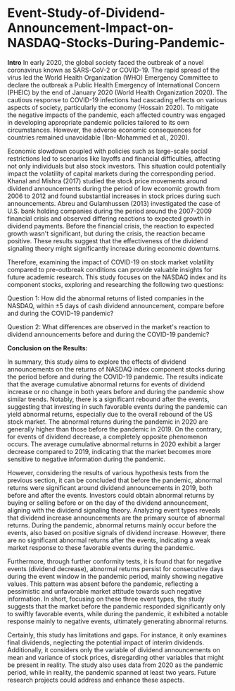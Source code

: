 # Event-Study-of-Dividend-Announcement-Impact-on-NASDAQ-Stocks-During-Pandemic-
**Intro**
In early 2020, the global society faced the outbreak of a novel coronavirus known as SARS-CoV-2 or COVID-19. The rapid spread of the virus led the World Health Organization (WHO) Emergency Committee to declare the outbreak a Public Health Emergency of International Concern (PHEIC) by the end of January 2020 (World Health Organization 2020). The cautious response to COVID-19 infections had cascading effects on various aspects of society, particularly the economy (Hossain 2020). To mitigate the negative impacts of the pandemic, each affected country was engaged in developing appropriate pandemic policies tailored to its own circumstances. However, the adverse economic consequences for countries remained unavoidable (Ibn-Mohammed et al., 2020).

Economic slowdown coupled with policies such as large-scale social restrictions led to scenarios like layoffs and financial difficulties, affecting not only individuals but also stock investors. This situation could potentially impact the volatility of capital markets during the corresponding period. Khanal and Mishra (2017) studied the stock price movements around dividend announcements during the period of low economic growth from 2006 to 2012 and found substantial increases in stock prices during such announcements. Abreu and Gulamhussen (2013) investigated the case of U.S. bank holding companies during the period around the 2007-2009 financial crisis and observed differing reactions to expected growth in dividend payments. Before the financial crisis, the reaction to expected growth wasn't significant, but during the crisis, the reaction became positive. These results suggest that the effectiveness of the dividend signaling theory might significantly increase during economic downturns.

Therefore, examining the impact of COVID-19 on stock market volatility compared to pre-outbreak conditions can provide valuable insights for future academic research. This study focuses on the NASDAQ index and its component stocks, exploring and researching the following two questions:

Question 1: How did the abnormal returns of listed companies in the NASDAQ, within ±5 days of cash dividend announcement, compare before and during the COVID-19 pandemic?

Question 2: What differences are observed in the market's reaction to dividend announcements before and during the COVID-19 pandemic?


**Conclusion on the Results:**

In summary, this study aims to explore the effects of dividend announcements on the returns of NASDAQ index component stocks during the period before and during the COVID-19 pandemic. The results indicate that the average cumulative abnormal returns for events of dividend increase or no change in both years before and during the pandemic show similar trends. Notably, there is a significant rebound after the events, suggesting that investing in such favorable events during the pandemic can yield abnormal returns, especially due to the overall rebound of the US stock market. The abnormal returns during the pandemic in 2020 are generally higher than those before the pandemic in 2019. On the contrary, for events of dividend decrease, a completely opposite phenomenon occurs. The average cumulative abnormal returns in 2020 exhibit a larger decrease compared to 2019, indicating that the market becomes more sensitive to negative information during the pandemic.

However, considering the results of various hypothesis tests from the previous section, it can be concluded that before the pandemic, abnormal returns were significant around dividend announcements in 2019, both before and after the events. Investors could obtain abnormal returns by buying or selling before or on the day of the dividend announcement, aligning with the dividend signaling theory. Analyzing event types reveals that dividend increase announcements are the primary source of abnormal returns. During the pandemic, abnormal returns mainly occur before the events, also based on positive signals of dividend increase. However, there are no significant abnormal returns after the events, indicating a weak market response to these favorable events during the pandemic.

Furthermore, through further conformity tests, it is found that for negative events (dividend decrease), abnormal returns persist for consecutive days during the event window in the pandemic period, mainly showing negative values. This pattern was absent before the pandemic, reflecting a pessimistic and unfavorable market attitude towards such negative information. In short, focusing on these three event types, the study suggests that the market before the pandemic responded significantly only to swiftly favorable events, while during the pandemic, it exhibited a notable response mainly to negative events, ultimately generating abnormal returns.

Certainly, this study has limitations and gaps. For instance, it only examines final dividends, neglecting the potential impact of interim dividends. Additionally, it considers only the variable of dividend announcements on mean and variance of stock prices, disregarding other variables that might be present in reality. The study also uses data from 2020 as the pandemic period, while in reality, the pandemic spanned at least two years. Future research projects could address and enhance these aspects.
